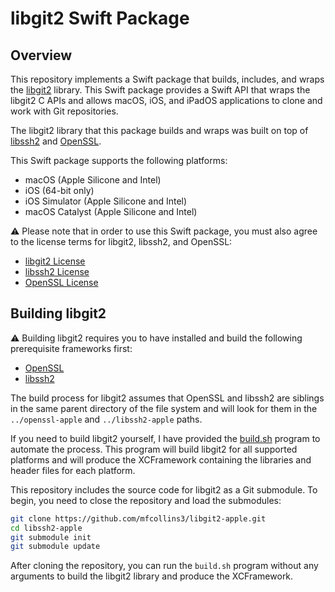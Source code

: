 # libgit2 Swift Package

## Overview

This repository implements a Swift package that builds, includes, and wraps the [libgit2](https://libgit2.org) library. This Swift package provides a Swift API that wraps the libgit2 C APIs and allows macOS, iOS, and iPadOS applications to clone and work with Git repositories.

The libgit2 library that this package builds and wraps was built on top of [libssh2](https://github.com/mfcollins3/libssh2-apple) and [OpenSSL](https://github.com/mfcollins3/openssl-apple).

This Swift package supports the following platforms:

* macOS (Apple Silicone and Intel)
* iOS (64-bit only)
* iOS Simulator (Apple Silicone and Intel)
* macOS Catalyst (Apple Silicone and Intel)

:warning: Please note that in order to use this Swift package, you must also agree to the license terms for libgit2, libssh2, and OpenSSL:

* [libgit2 License](https://github.com/libgit2/libgit2/blob/v1.5.0/COPYING)
* [libssh2 License](https://github.com/libssh2/libssh2/blob/libssh2-1.10.0/COPYING)
* [OpenSSL License](https://github.com/openssl/openssl/blob/openssl-3.0.7/LICENSE.txt)

## Building libgit2

:warning: Building libgit2 requires you to have installed and build the following prerequisite frameworks first:

- [OpenSSL](https://github.com/mfcollins3/openssl-apple)
- [libssh2](https://github.com/mfcollins3/libssh2-apple)

The build process for libgit2 assumes that OpenSSL and libssh2 are siblings in the same parent directory of the file system and will look for them in the `../openssl-apple` and `../libssh2-apple` paths.

If you need to build libgit2 yourself, I have provided the [build.sh](build.sh) program to automate the process. This program will build libgit2 for all supported platforms and will produce the XCFramework containing the libraries and header files for each platform.

This repository includes the source code for libgit2 as a Git submodule. To begin, you need to close the repository and load the submodules:

```sh
git clone https://github.com/mfcollins3/libgit2-apple.git
cd libssh2-apple
git submodule init
git submodule update
```

After cloning the repository, you can run the `build.sh` program without any arguments to build the libgit2 library and produce the XCFramework.

